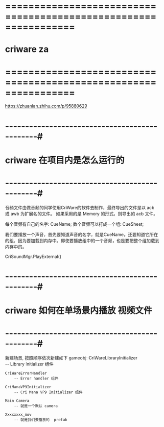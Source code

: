 # ================================================================ #
#                criware  za
# ================================================================ #

https://zhuanlan.zhihu.com/p/95880629


# ----------------------------------------------#
#         criware 在项目内是怎么运行的
# ----------------------------------------------#

音频文件由做音频的同学使用CriWare的软件去制作，最终导出的文件是以 acb 或 awb 为扩展名的文件。
如果采用的是 Memory 的形式，则导出的 acb 文件。

每个音频有自己的名字: CueName;
数个音频可以打成一个组: CueSheet;

我们要播放一个声音，首先要知道声音的名字，就是CueName，还要知道它所在的组，因为要加载到内存中。即使要播放组中的一个音频，也是要把整个组加载到内存中的。


CriSoundMgr.PlayExternal()




# ----------------------------------------------#
#      criware 如何在单场景内播放 视频文件
# ----------------------------------------------#

新建场景, 按照顺序依次新建如下 gameobj:
    CriWareLibraryInitializer   
        -- Library Initializer 组件

    CriWareErrorHandler
        -- Error handler 组件

    CriManaVP9Initializer
        -- Cri Mana VP9 Initializer 组件

    Main Camera
        -- 就是一个默认 camera
    
    Xxxxxxxx_mov
        -- 就是我们要播放的  prefab








